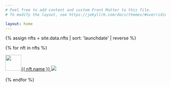 ```yaml
---
# Feel free to add content and custom Front Matter to this file.
# To modify the layout, see https://jekyllrb.com/docs/themes/#overriding-theme-defaults

layout: home
---
```

{% assign nfts = site.data.nfts | sort: 'launchdate' | reverse %}

{% for nft in nfts %}
  <div style="align:center">
    <a href="{{ nft.name | prepend: nft.link }}">
      <img width="50" height="50" src="{{ nft.icon_link }}">{{ nft.name }}
      <img src="{{ nft.banner_link }}">
    </a>
    <br />
    <br />
  </div>
{% endfor %}

